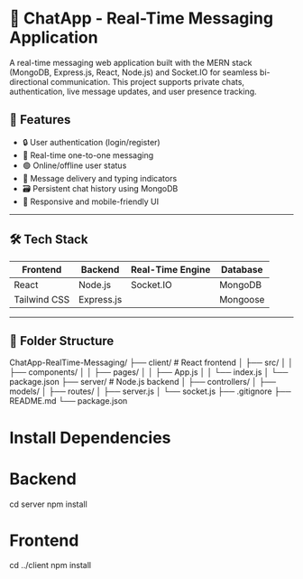 # 💬 ChatApp - Real-Time Messaging Application

A real-time messaging web application built with the MERN stack (MongoDB, Express.js, React, Node.js) and Socket.IO for seamless bi-directional communication. This project supports private chats, authentication, live message updates, and user presence tracking.


## 🚀 Features

- 🔒 User authentication (login/register)
- 💬 Real-time one-to-one messaging
- 🟢 Online/offline user status
- 📨 Message delivery and typing indicators
- 🗃️ Persistent chat history using MongoDB
- 📱 Responsive and mobile-friendly UI

---

## 🛠️ Tech Stack

| Frontend      | Backend       | Real-Time Engine | Database     |
|---------------|---------------|------------------|--------------|
| React         | Node.js       | Socket.IO        | MongoDB      |
| Tailwind CSS  | Express.js    |                  | Mongoose     |

---

## 📂 Folder Structure

ChatApp-RealTime-Messaging/
├── client/ # React frontend
│ ├── src/
│ │ ├── components/
│ │ ├── pages/
│ │ ├── App.js
│ │ └── index.js
│ └── package.json
├── server/ # Node.js backend
│ ├── controllers/
│ ├── models/
│ ├── routes/
│ ├── server.js
│ └── socket.js
├── .gitignore
├── README.md
└── package.json

# Install Dependencies
# Backend
cd server
npm install
# Frontend

cd ../client
npm install


